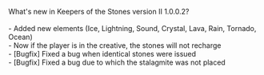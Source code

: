 What's new in Keepers of the Stones version II 1.0.0.2?<br />
<br />- Added new elements (Ice, Lightning, Sound, Crystal, Lava, Rain, Tornado, Ocean)
<br />- Now if the player is in the creative, the stones will not recharge
<br />- [Bugfix] Fixed a bug when identical stones were issued
<br />- [Bugfix] Fixed a bug due to which the stalagmite was not placed